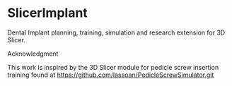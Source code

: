 # SlicerImplant
Dental Implant planning, training, simulation and research extension for 3D Slicer.


Acknowledgment

This work is inspired by the 3D Slicer module for pedicle screw insertion
training found at  https://github.com/lassoan/PedicleScrewSimulator.git
